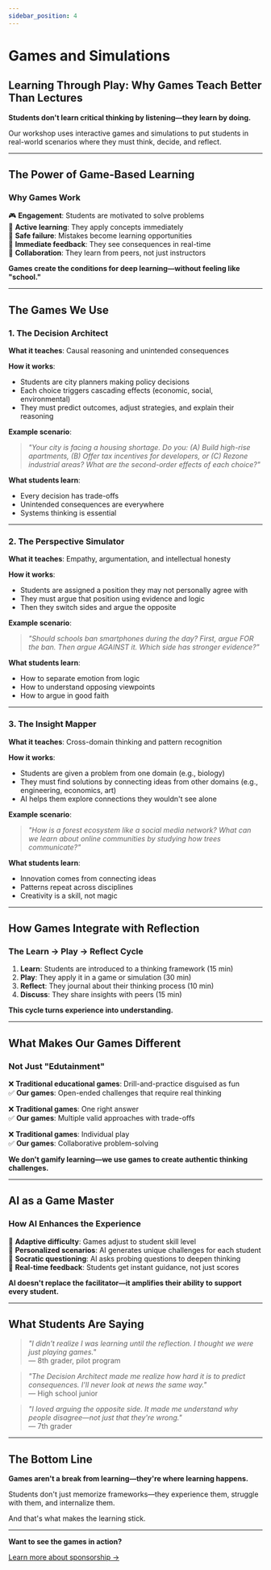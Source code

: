 ```yaml
---
sidebar_position: 4
---
```


# Games and Simulations

## Learning Through Play: Why Games Teach Better Than Lectures

**Students don't learn critical thinking by listening—they learn by doing.**

Our workshop uses interactive games and simulations to put students in real-world scenarios where they must think, decide, and reflect.

---

## The Power of Game-Based Learning

### Why Games Work

🎮 **Engagement**: Students are motivated to solve problems  
🧠 **Active learning**: They apply concepts immediately  
🔄 **Safe failure**: Mistakes become learning opportunities  
🎯 **Immediate feedback**: They see consequences in real-time  
🤝 **Collaboration**: They learn from peers, not just instructors  

**Games create the conditions for deep learning—without feeling like "school."**

---

## The Games We Use

### 1. **The Decision Architect**

**What it teaches**: Causal reasoning and unintended consequences

**How it works**:
- Students are city planners making policy decisions
- Each choice triggers cascading effects (economic, social, environmental)
- They must predict outcomes, adjust strategies, and explain their reasoning

**Example scenario**:
> *"Your city is facing a housing shortage. Do you: (A) Build high-rise apartments, (B) Offer tax incentives for developers, or (C) Rezone industrial areas? What are the second-order effects of each choice?"*

**What students learn**:
- Every decision has trade-offs
- Unintended consequences are everywhere
- Systems thinking is essential

---

### 2. **The Perspective Simulator**

**What it teaches**: Empathy, argumentation, and intellectual honesty

**How it works**:
- Students are assigned a position they may not personally agree with
- They must argue that position using evidence and logic
- Then they switch sides and argue the opposite

**Example scenario**:
> *"Should schools ban smartphones during the day? First, argue FOR the ban. Then argue AGAINST it. Which side has stronger evidence?"*

**What students learn**:
- How to separate emotion from logic
- How to understand opposing viewpoints
- How to argue in good faith

---

### 3. **The Insight Mapper**

**What it teaches**: Cross-domain thinking and pattern recognition

**How it works**:
- Students are given a problem from one domain (e.g., biology)
- They must find solutions by connecting ideas from other domains (e.g., engineering, economics, art)
- AI helps them explore connections they wouldn't see alone

**Example scenario**:
> *"How is a forest ecosystem like a social media network? What can we learn about online communities by studying how trees communicate?"*

**What students learn**:
- Innovation comes from connecting ideas
- Patterns repeat across disciplines
- Creativity is a skill, not magic

---

## How Games Integrate with Reflection

### The Learn → Play → Reflect Cycle

1. **Learn**: Students are introduced to a thinking framework (15 min)
2. **Play**: They apply it in a game or simulation (30 min)
3. **Reflect**: They journal about their thinking process (10 min)
4. **Discuss**: They share insights with peers (15 min)

**This cycle turns experience into understanding.**

---

## What Makes Our Games Different

### Not Just "Edutainment"

❌ **Traditional educational games**: Drill-and-practice disguised as fun  
✅ **Our games**: Open-ended challenges that require real thinking

❌ **Traditional games**: One right answer  
✅ **Our games**: Multiple valid approaches with trade-offs

❌ **Traditional games**: Individual play  
✅ **Our games**: Collaborative problem-solving

**We don't gamify learning—we use games to create authentic thinking challenges.**

---

## AI as a Game Master

### How AI Enhances the Experience

🤖 **Adaptive difficulty**: Games adjust to student skill level  
🤖 **Personalized scenarios**: AI generates unique challenges for each student  
🤖 **Socratic questioning**: AI asks probing questions to deepen thinking  
🤖 **Real-time feedback**: Students get instant guidance, not just scores

**AI doesn't replace the facilitator—it amplifies their ability to support every student.**

---

## What Students Are Saying

> *"I didn't realize I was learning until the reflection. I thought we were just playing games."*  
> — 8th grader, pilot program

> *"The Decision Architect made me realize how hard it is to predict consequences. I'll never look at news the same way."*  
> — High school junior

> *"I loved arguing the opposite side. It made me understand why people disagree—not just that they're wrong."*  
> — 7th grader

---

## The Bottom Line

**Games aren't a break from learning—they're where learning happens.**

Students don't just memorize frameworks—they experience them, struggle with them, and internalize them.

And that's what makes the learning stick.

---

**Want to see the games in action?**

[Learn more about sponsorship →](/docs/for-educators/sponsorship-guide)
